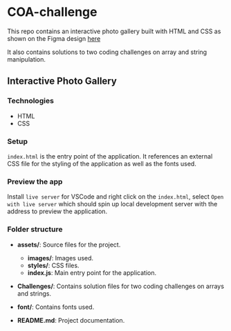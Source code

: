 # COA-challenge

This repo contains an interactive photo gallery built with HTML and CSS as shown on the Figma design [here](https://www.google.com/url?sa=D&q=https://www.figma.com/design/XF6xlvvHBv12WFveDjVoso/COA-Take-home-Challenge%3Fm%3Ddev%26node-id%3D0-1%26t%3DfdBvdtZwkpw7inVP-1&ust=1717657440000000&usg=AOvVaw1BDIs1lb37vEumhoP5nJYJ&hl=en&source=gmail)

It also contains solutions to two coding challenges on array and string manipulation.


## Interactive Photo Gallery

### Technologies

* HTML
* CSS

### Setup

`index.html` is the entry point of the application. It references an external CSS file for the styling of the application as well as the fonts used.

### Preview the app

Install `live server` for VSCode and right click on the `index.html`, select `Open with live server` which should spin up local development server with the address to preview the application.

### Folder structure

- **assets/**: Source files for the project.
  - **images/**: Images used.
  - **styles/**: CSS files.
  - **index.js**: Main entry point for the application.
  
- **Challenges/**: Contains solution files for two coding challenges on arrays and strings.

- **font/**: Contains fonts used.

- **README.md**: Project documentation.
